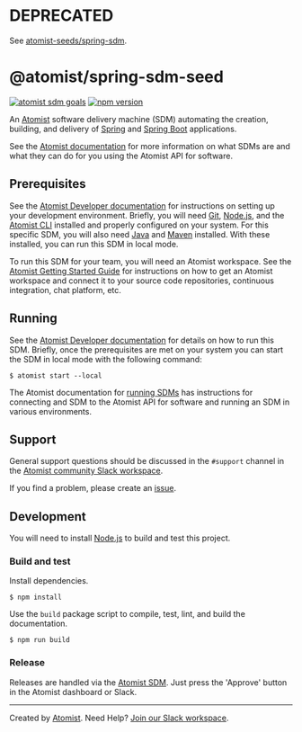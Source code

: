 # DEPRECATED

See [atomist-seeds/spring-sdm](https://github.com/atomist-seeds/spring-sdm).

# @atomist/spring-sdm-seed

[![atomist sdm goals](http://badge.atomist.com/T29E48P34/atomist/spring-sdm-seed/94b9a596-f882-4d42-9cc4-fcf70bd5b3db)](https://app.atomist.com/workspace/T29E48P34)
[![npm version](https://img.shields.io/npm/v/@atomist/spring-sdm-seed.svg)](https://www.npmjs.com/package/@atomist/spring-sdm-seed)

An [Atomist][atomist] software delivery machine (SDM) automating the
creation, building, and delivery of [Spring][spring] and [Spring
Boot][spring-boot] applications.

[spring]: https://spring.io/ (Spring)
[spring-boot]: http://spring.io/projects/spring-boot (Spring Boot)

See the [Atomist documentation][atomist-doc] for more information on
what SDMs are and what they can do for you using the Atomist API for
software.

[atomist-doc]: https://docs.atomist.com/ (Atomist Documentation)

## Prerequisites

See the [Atomist Developer documentation][atomist-dev] for
instructions on setting up your development environment.  Briefly, you
will need [Git][git], [Node.js][node], and the [Atomist
CLI][atomist-cli] installed and properly configured on your system.
For this specific SDM, you will also need [Java][java] and
[Maven][mvn] installed.  With these installed, you can run this SDM in
local mode.

To run this SDM for your team, you will need an Atomist workspace.
See the [Atomist Getting Started Guide][atomist-start] for
instructions on how to get an Atomist workspace and connect it to your
source code repositories, continuous integration, chat platform, etc.

[atomist-dev]: https://docs.atomist.com/developer/prerequisites/ (Atomist - Developer Prerequisites)
[git]: https://git-scm.com/ (Git)
[atomist-cli]: https://github.com/atomist/cli (Atomist Command-Line Interface)
[atomist-start]: https://docs.atomist.com/user/ (Atomist - Getting Started)
[java]: http://openjdk.java.net/install/ (Java - Install)
[mvn]: https://maven.apache.org/download.cgi (Maven - Install)

## Running

See the [Atomist Developer documentation][atomist-dev] for details on
how to run this SDM.  Briefly, once the prerequisites are met on your
system you can start the SDM in local mode with the following command:

```
$ atomist start --local
```

The Atomist documentation for [running SDMs][atomist-run] has
instructions for connecting and SDM to the Atomist API for software
and running an SDM in various environments.

[atomist-run]: https://docs.atomist.com/developer/run/ (Atomist - Running SDMs)

## Support

General support questions should be discussed in the `#support`
channel in the [Atomist community Slack workspace][slack].

If you find a problem, please create an [issue][].

[issue]: https://github.com/atomist/spring-sdm-seed/issues

## Development

You will need to install [Node.js][node] to build and test this
project.

[node]: https://nodejs.org/ (Node.js)

### Build and test

Install dependencies.

```
$ npm install
```

Use the `build` package script to compile, test, lint, and build the
documentation.

```
$ npm run build
```

### Release

Releases are handled via the [Atomist SDM][atomist-sdm].  Just press
the 'Approve' button in the Atomist dashboard or Slack.

[atomist-sdm]: https://github.com/atomist/atomist-sdm (Atomist Software Delivery Machine)

---

Created by [Atomist][atomist].
Need Help?  [Join our Slack workspace][slack].

[atomist]: https://atomist.com/ (Atomist - How Teams Deliver Software)
[slack]: https://join.atomist.com/ (Atomist Community Slack)
